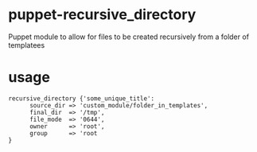 puppet-recursive_directory
==========================

Puppet module to allow for files to be created recursively from a folder of templatees

usage
=====
```
recursive_directory {'some_unique_title':
      source_dir => 'custom_module/folder_in_templates',
      final_dir  => '/tmp',
      file_mode  => '0644',
      owner      => 'root',
      group      => 'root
}
```
